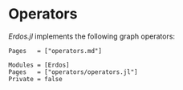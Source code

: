 # Operators

*Erdos.jl* implements the following graph operators:


```@index
Pages   = ["operators.md"]
```


```@autodocs
Modules = [Erdos]
Pages   = ["operators/operators.jl"]
Private = false
```
